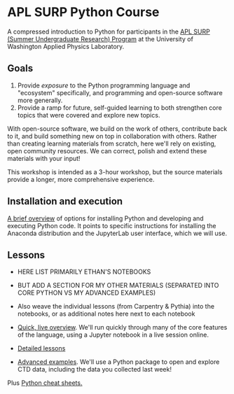 # APL SURP Python Course

A compressed introduction to Python for participants in the [APL SURP (Summer Undergraduate Research) Program](https://www.apl.uw.edu/education/dino_sip.php) at the University of Washington Applied Physics Laboratory.

## Goals

1. Provide *exposure* to the Python programming language and "ecosystem" specifically, and programming and open-source software more generally.
2. Provide a ramp for future, self-guided learning to both strengthen core topics that were covered and explore new topics.

With open-source software, we build on the work of others, contribute back to it, and build something new on top in collaboration with others. Rather than creating learning materials from scratch, here we'll rely on existing, open community resources. We can correct, polish and extend these materials with your input!

This workshop is intended as a 3-hour workshop, but the source materials provide a longer, more comprehensive experience.

## Installation and execution

[A brief overview](./install-run.md) of options for installing Python and developing and executing Python code. It points to specific instructions for installing the Anaconda distribution and the JupyterLab user interface, which we will use.

## Lessons

- HERE LIST PRIMARILY ETHAN'S NOTEBOOKS
- BUT ADD A SECTION FOR MY OTHER MATERIALS (SEPARATED INTO CORE PYTHON VS MY ADVANCED EXAMPLES)
- Also weave the individual lessons (from Carpentry & Pythia) into the notebooks, or as additional notes here next to each notebook

- [Quick, live overview](./overview.md). We'll run quickly through many of the core features of the language, using a Jupyter notebook in a live session online.
- [Detailed lessons](./lessons.md)
- [Advanced examples](./advancedexamples.md). We'll use a Python package to open and explore CTD data, including the data you collected last week!

Plus [Python cheat sheets.](./cheatsheets.md)
